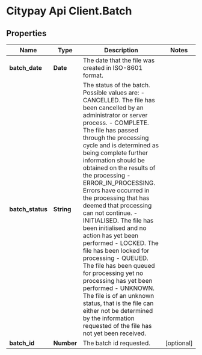 # Citypay Api Client.Batch

## Properties

Name | Type | Description | Notes
------------ | ------------- | ------------- | -------------
**batch_date** | **Date** | The date that the file was created in ISO-8601 format. | 
**batch_status** | **String** | The status of the batch. Possible values are:    - CANCELLED. The file has been cancelled by an administrator or server process.  - COMPLETE. The file has passed through the processing cycle and is determined as being complete further information should be obtained on the results of the processing - ERROR_IN_PROCESSING. Errors have occurred in the processing that has deemed that processing can not continue. - INITIALISED. The file has been initialised and no action has yet been performed - LOCKED. The file has been locked for processing - QUEUED. The file has been queued for processing yet no processing has yet been performed - UNKNOWN. The file is of an unknown status, that is the file can either not be determined by the information requested of the file has not yet been received.  | 
**batch_id** | **Number** | The batch id requested. | [optional] 


